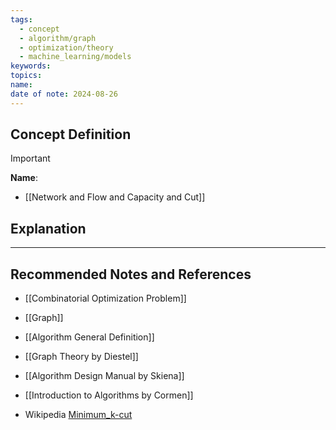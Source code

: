 ```yaml
---
tags:
  - concept
  - algorithm/graph
  - optimization/theory
  - machine_learning/models
keywords: 
topics: 
name: 
date of note: 2024-08-26
---
```


## Concept Definition

>[!important]
>**Name**: 


- [[Network and Flow and Capacity and Cut]]

## Explanation





-----------
##  Recommended Notes and References


- [[Combinatorial Optimization Problem]]
- [[Graph]]
- [[Algorithm General Definition]]


- [[Graph Theory by Diestel]]
- [[Algorithm Design Manual by Skiena]]
- [[Introduction to Algorithms by Cormen]]
- Wikipedia [Minimum_k-cut](https://en.wikipedia.org/wiki/Minimum_k-cut)